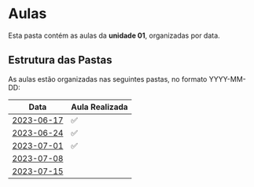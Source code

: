 # Aulas

Esta pasta contém as aulas da **unidade 01**, organizadas por data.

## Estrutura das Pastas

As aulas estão organizadas nas seguintes pastas, no formato YYYY-MM-DD:

| Data       | Aula Realizada |
|------------|----------------|
| [2023-06-17](./2023-06-17) | :white_check_mark: |
| [2023-06-24](./2023-06-24) | :white_check_mark: |
| [2023-07-01](./2023-07-01) | :white_check_mark: |
| [2023-07-08](./2023-07-08) | |
| [2023-07-15](./2023-07-15) | |